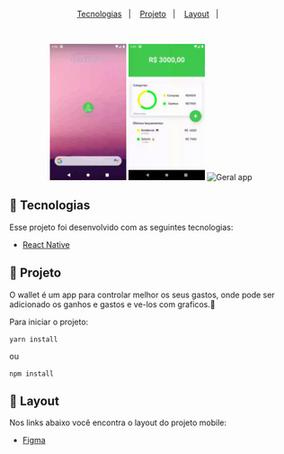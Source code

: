 <p align="center">
  <a href="#-tecnologias">Tecnologias</a>&nbsp;&nbsp;&nbsp;|&nbsp;&nbsp;&nbsp;
  <a href="#-projeto">Projeto</a>&nbsp;&nbsp;&nbsp;|&nbsp;&nbsp;&nbsp;
  <a href="#-layout">Layout</a>&nbsp;&nbsp;&nbsp;|&nbsp;&nbsp;&nbsp;
</p>

<br>

<p align="center">
  <img alt="Open App" src=".github/open.gif" width="27%"> 
  <img id="imgMid" alt="Add" src=".github/add_gasto.gif" width="27%"> 
   <img alt="Geral app" src=".github/list.gif" width="27%">
</p>

## 🚀 Tecnologias

Esse projeto foi desenvolvido com as seguintes tecnologias:

- [React Native](https://facebook.github.io/react-native/)

## 📱 Projeto

O wallet é um app para controlar melhor os seus gastos, onde pode ser adicionado os ganhos e gastos e ve-los com graficos.💸

Para iniciar o projeto:

```
yarn install
```
ou
```
npm install
```

## 🔖 Layout

Nos links abaixo você encontra o layout do projeto mobile:

- [Figma](https://www.figma.com/file/XMTi1CXAcIxMfdDaDPi1j6/Smart-wallet?node-id=0%3A1)